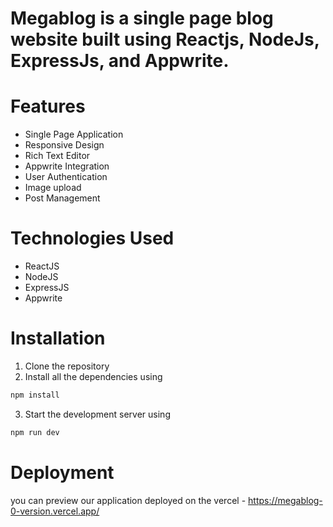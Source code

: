 # Megablog is a single page blog website built using Reactjs, NodeJs, ExpressJs, and Appwrite.

# Features
- Single Page Application
- Responsive Design
- Rich Text Editor
- Appwrite Integration
- User Authentication
- Image upload
- Post Management

# Technologies Used
- ReactJS
- NodeJS
- ExpressJS
- Appwrite

# Installation
1. Clone the repository
2. Install all the dependencies using 
```bash
npm install
```
3. Start the development server using
```bash
npm run dev
```

# Deployment

you can preview our application deployed on the vercel - https://megablog-0-version.vercel.app/